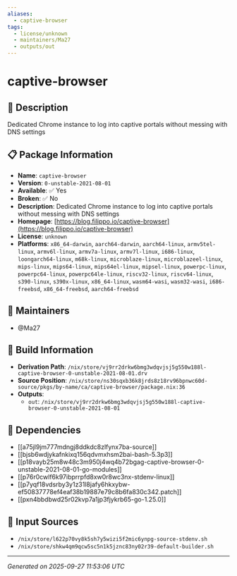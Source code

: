 ```yaml
---
aliases:
  - captive-browser
tags:
  - license/unknown
  - maintainers/Ma27
  - outputs/out
---
```


# captive-browser

## 📝 Description

Dedicated Chrome instance to log into captive portals without messing with DNS settings

## 📋 Package Information

- **Name**: `captive-browser`
- **Version**: `0-unstable-2021-08-01`
- **Available**: ✅ Yes
- **Broken**: ✅ No
- **Description**: Dedicated Chrome instance to log into captive portals without messing with DNS settings
- **Homepage**: [https://blog.filippo.io/captive-browser](https://blog.filippo.io/captive-browser)
- **License**: `unknown`
- **Platforms**: `x86_64-darwin`, `aarch64-darwin`, `aarch64-linux`, `armv5tel-linux`, `armv6l-linux`, `armv7a-linux`, `armv7l-linux`, `i686-linux`, `loongarch64-linux`, `m68k-linux`, `microblaze-linux`, `microblazeel-linux`, `mips-linux`, `mips64-linux`, `mips64el-linux`, `mipsel-linux`, `powerpc-linux`, `powerpc64-linux`, `powerpc64le-linux`, `riscv32-linux`, `riscv64-linux`, `s390-linux`, `s390x-linux`, `x86_64-linux`, `wasm64-wasi`, `wasm32-wasi`, `i686-freebsd`, `x86_64-freebsd`, `aarch64-freebsd`
## 👥 Maintainers

- @Ma27


## 🔧 Build Information

- **Derivation Path**: `/nix/store/vj9rr2drkw6bmg3wdqvjsj5g550w188l-captive-browser-0-unstable-2021-08-01.drv`
- **Source Position**: `/nix/store/ns30sqxb36k8jrds8z18rv96bpnwc60d-source/pkgs/by-name/ca/captive-browser/package.nix:36`
- **Outputs**:
  - `out`:  `/nix/store/vj9rr2drkw6bmg3wdqvjsj5g550w188l-captive-browser-0-unstable-2021-08-01`

## 🔗 Dependencies

- [[a75jl9jm777mdngj8ddkdc8zlfynx7ba-source]]
- [[bjsb6wdjykafnkixq156qdvmxhsm2bai-bash-5.3p3]]
- [[p18vayb25m8w48c3m950j4wq4b72bgag-captive-browser-0-unstable-2021-08-01-go-modules]]
- [[p76r0cwlf6k97ibprrpfd8xw0r8wc3nx-stdenv-linux]]
- [[p7yqf18vdsrby3y1z31l8jafy6hkxybw-ef50837778ef4eaf38b19887e79c8b6fa830c342.patch]]
- [[pxn4bbdbwd25r02kvp7a1jp3fjykrb65-go-1.25.0]]

## 📁 Input Sources

- `/nix/store/l622p70vy8k5sh7y5wizi5f2mic6ynpg-source-stdenv.sh`
- `/nix/store/shkw4qm9qcw5sc5n1k5jznc83ny02r39-default-builder.sh`

---
*Generated on 2025-09-27 11:53:06 UTC*
